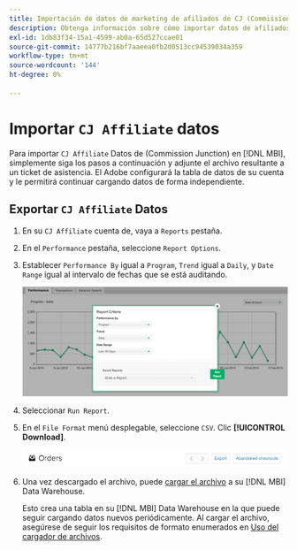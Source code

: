 ```yaml
---
title: Importación de datos de marketing de afiliados de CJ (Commission Junction)
description: Obtenga información sobre cómo importar datos de afiliados de CJ (Commission Junction) en [!DNL MBI].L [MBI].
exl-id: 1db83f34-15a1-4599-ab0a-65d527ccae01
source-git-commit: 14777b216bf7aaeea0fb2d0513cc94539034a359
workflow-type: tm+mt
source-wordcount: '144'
ht-degree: 0%

---
```


# Importar `CJ Affiliate` datos

Para importar `CJ Affiliate` Datos de (Commission Junction) en [!DNL MBI], simplemente siga los pasos a continuación y adjunte el archivo resultante a un ticket de asistencia. El Adobe configurará la tabla de datos de su cuenta y le permitirá continuar cargando datos de forma independiente.

## Exportar `CJ Affiliate` Datos

1. En su `CJ Affiliate` cuenta de, vaya a `Reports` pestaña.

1. En el `Performance` pestaña, seleccione `Report Options`.

1. Establecer `Performance By` igual a `Program`, `Trend` igual a `Daily`, y `Date Range` igual al intervalo de fechas que se está auditando.

   ![export-cj-afiliate-data](../../../assets/export-cj-affiliate-data-1.png)<!--{:.zoom}-->

1. Seleccionar `Run Report`.

1. En el `File Format` menú desplegable, seleccione `CSV`.  Clic **[!UICONTROL Download]**.

   ![exportar datos de afiliados de cj](../../../assets/export-an-individual-order-2.jpg)<!--{:.zoom}-->

1. Una vez descargado el archivo, puede [cargar el archivo](../connecting-data/using-file-uploader.md) a su [!DNL MBI] Data Warehouse.

   Esto crea una tabla en su [!DNL MBI] Data Warehouse en la que puede seguir cargando datos nuevos periódicamente. Al cargar el archivo, asegúrese de seguir los requisitos de formato enumerados en [Uso del cargador de archivos](../connecting-data/using-file-uploader.md).
